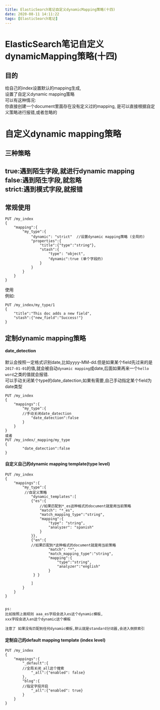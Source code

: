 ```yaml
---
title: ElasticSearch笔记自定义dynamicMapping策略(十四)
date: 2020-08-11 14:11:22
tags: [ElasticSearch笔记]
---
```


# ElasticSearch笔记自定义dynamicMapping策略(十四)
## 目的
给自己的index设置默认的mapping生成,  
设置了自定义dynamic mapping策略  
可以有这种情况:  
你直接创建一个document里面存在没有定义过的mapping,
是可以直接根据自定义策略进行报错,或者忽略的  

<!--more-->

# 自定义dynamic mapping策略
三种策略
---
true:遇到陌生字段,就进行dynamic mapping  
false:遇到陌生字段,就忽略  
strict:遇到模式字段,就报错  
---

## 常规使用
```
PUT /my_index
{
    "mapping":{
        "my_type":{
            "dynamic": "strict"  //设置dynamic mapping策略 (全局的)
            "properties":{
                "title":{"type":"string"},
                "stash":{
                    "type": "object",
                    "dynamic":true (单个字段的)
                }
            }
        }
    }
}

```
使用   
例如:
```
PUT /my_index/my_type/1
{
    "title":"This doc adds a new field",
    "stash":{"new_field":"Success!"}
}
```

## 定制dynamic mapping策略
#### date_detection
默认会按照一定格式识别date,比如yyyy-MM-dd.但是如果某个field先过来的是`2017-01-01`的值,就会被自动`dynamic mapping`成date,后面如果再来一个`hello word`之类的值就会报错.  
可以手动关闭某个type的date_datection,如果有需要,自己手动指定某个field为date类型
```
PUT /my_index
{
    "mappings":{
        "my_type":{
        //手动关闭date_datection
            "date_datection":false
        }
    }
}
或者
PUT /my_index/_mapping/my_type
{
        "date_datection":false  
}
```
#### 自定义自己的dynamic mapping template(type level)
```
PUT /my_index
{
    "mappings":{
        "my_type":{  
         //自定义策略
            "dynamic_templates":[
            {"es":{
                //如果匹配到*_es这种格式的document就是用当前策略
                "match": "*_es",
                "match_mapping_type":"string",
                "mapping":{
                    "type": "string",
                    "analyzer": "spanish"
                }
            }},
            {"en":{
            //如果匹配到*这种格式的document就是用当前策略
                    "match": "*",
                    "match_mapping_type":"string",
                    "mapping":{
                        "type":"string",
                        "analyzer":"english"
                    }
             } }

            ]
        }
    }
}


ps:
比如按照上面规则 aaa_es字段会进入es这个dynamic模板,
xxx字段会进入en这个dynamic这个模板

注意了 如果没有匹配到任何dynamic模板,默认就是standard分词器,会进入倒排索引

```

#### 定制自己的default mapping template (index level)
```
PUT /my_index
{
    "mappings":{
        "_default":{
        //全局关闭_all这个搜索
            "_all":{"enabled": false}
        },
        "blog":{
        //指定字段开启
            "_all":{"enabled": true}
        }
    }
}
```